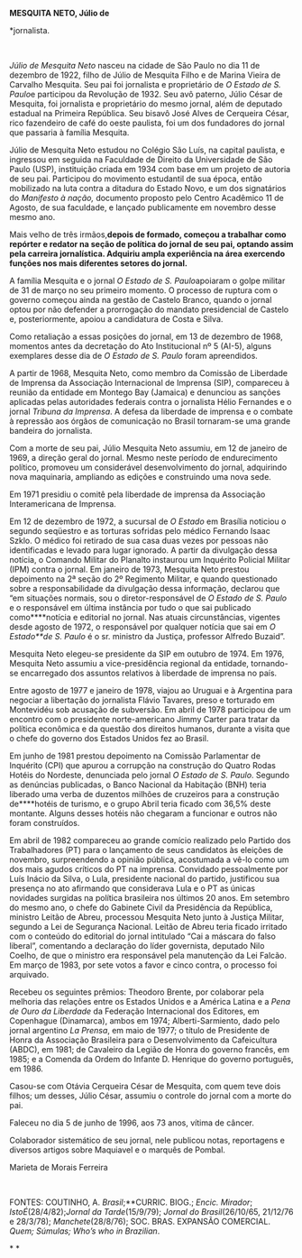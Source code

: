 **MESQUITA NETO, Júlio de**

\*jornalista.

 

*Júlio de Mesquita Neto* nasceu na cidade de São Paulo no dia 11 de
dezembro de 1922, filho de Júlio de Mesquita Filho e de Marina Vieira de
Carvalho Mesquita. Seu pai foi jornalista e proprietário de *O Estado de
S. Paulo*e participou da Revolução de 1932. Seu avô paterno, Júlio César
de Mesquita, foi jornalista e proprietário do mesmo jornal, além de
deputado estadual na Primeira República. Seu bisavô José Alves de
Cerqueira César, rico fazendeiro de café do oeste paulista, foi um dos
fundadores do jornal que passaria à família Mesquita.

Júlio de Mesquita Neto estudou no Colégio São Luís, na capital paulista,
e ingressou em seguida na Faculdade de Direito da Universidade de São
Paulo (USP), instituição criada em 1934 com base em um projeto de
autoria de seu pai. Participou do movimento estudantil de sua época,
então mobilizado na luta contra a ditadura do Estado Novo, e um dos
signatários do *Manifesto à nação,* documento proposto pelo Centro
Acadêmico 11 de Agosto, de sua faculdade, e lançado publicamente em
novembro desse mesmo ano.

Mais velho de três irmãos,****depois de formado, começou a trabalhar
como repórter e redator na seção de política do jornal de seu pai,
optando assim pela carreira jornalística. Adquiriu ampla experiência na
área exercendo funções nos mais diferentes setores do jornal**.**

A família Mesquita e o jornal *O Estado de S. Paulo*apoiaram o golpe
militar de 31 de março no seu primeiro momento. O processo de ruptura
com o governo começou ainda na gestão de Castelo Branco, quando o jornal
optou por não defender a prorrogação do mandato presidencial de Castelo
e, posteriormente, apoiou a candidatura de Costa e Silva.

Como retaliação a essas posições do jornal, em 13 de dezembro de 1968,
momentos antes da decretação do Ato Institucional nº 5 (AI-5), alguns
exemplares desse dia de *O Estado de S. Paulo* foram apreendidos.

A partir de 1968, Mesquita Neto, como membro da Comissão de Liberdade de
Imprensa da Associação Internacional de Imprensa (SIP), compareceu à
reunião da entidade em Montego Bay (Jamaica) e denunciou as sanções
aplicadas pelas autoridades federais contra o jornalista Hélio Fernandes
e o jornal *Tribuna da Imprensa*. A defesa da liberdade de imprensa e o
combate à repressão aos órgãos de comunicação no Brasil tornaram-se uma
grande bandeira do jornalista.

Com a morte de seu pai, Júlio Mesquita Neto assumiu, em 12 de janeiro de
1969, a direção geral do jornal. Mesmo neste período de endurecimento
político, promoveu um considerável desenvolvimento do jornal, adquirindo
nova maquinaria, ampliando as edições e construindo uma nova sede.

Em 1971 presidiu o comitê pela liberdade de imprensa da Associação
Interamericana de Imprensa.

Em 12 de dezembro de 1972, a sucursal de *O Estado* em Brasília noticiou
o segundo seqüestro e as torturas sofridas pelo médico Fernando Isaac
Szklo. O médico foi retirado de sua casa duas vezes por pessoas não
identificadas e levado para lugar ignorado. A partir da divulgação dessa
notícia, o Comando Militar do Planalto instaurou um Inquérito Policial
Militar (IPM) contra o jornal. Em janeiro de 1973, Mesquita Neto prestou
depoimento na 2ª seção do 2º Regimento Militar, e quando questionado
sobre a responsabilidade da divulgação dessa informação, declarou que
“em situações normais, sou o diretor-responsável de *O Estado de S.
Paulo* e o responsável em última instância por tudo o que sai publicado
como****notícia e editorial no jornal. Nas atuais circunstâncias,
vigentes desde agosto de 1972, o responsável por qualquer notícia que
sai em *O Estado**de S. Paulo* é o sr. ministro da Justiça, professor
Alfredo Buzaid”.

Mesquita Neto elegeu-se presidente da SIP em outubro de 1974. Em 1976,
Mesquita Neto assumiu a vice-presidência regional da entidade,
tornando-se encarregado dos assuntos relativos à liberdade de imprensa
no país.

Entre agosto de 1977 e janeiro de 1978, viajou ao Uruguai e à Argentina
para negociar a libertação do jornalista Flávio Tavares, preso e
torturado em Montevidéu sob acusação de subversão. Em abril de 1978
participou de um encontro com o presidente norte-americano Jimmy Carter
para tratar da política econômica e da questão dos direitos humanos,
durante a visita que o chefe do governo dos Estados Unidos fez ao
Brasil.

Em junho de 1981 prestou depoimento na Comissão Parlamentar de Inquérito
(CPI) que apurou a corrupção na construção do Quatro Rodas Hotéis do
Nordeste, denunciada pelo jornal *O Estado de S. Paulo*. Segundo as
denúncias publicadas, o Banco Nacional da Habitação (BNH) teria liberado
uma verba de duzentos milhões de cruzeiros para a construção
de****hotéis de turismo, e o grupo Abril teria ficado com 36,5% deste
montante. Alguns desses hotéis não chegaram a funcionar e outros não
foram construídos.

Em abril de 1982 compareceu ao grande comício realizado pelo Partido dos
Trabalhadores (PT) para o lançamento de seus candidatos às eleições de
novembro, surpreendendo a opinião pública, acostumada a vê-lo como um
dos mais agudos críticos do PT na imprensa. Convidado pessoalmente por
Luís Inácio da Silva, o Lula, presidente nacional do partido, justificou
sua presença no ato afirmando que considerava Lula e o PT as únicas
novidades surgidas na política brasileira nos últimos 20 anos. Em
setembro do mesmo ano, o chefe do Gabinete Civil da Presidência da
República, ministro Leitão de Abreu, processou Mesquita Neto junto à
Justiça Militar, segundo a Lei de Segurança Nacional. Leitão de Abreu
teria ficado irritado com o conteúdo do editorial do jornal intitulado
“Cai a máscara do falso liberal”, comentando a declaração do líder
governista, deputado Nilo Coelho, de que o ministro era responsável pela
manutenção da Lei Falcão. Em março de 1983, por sete votos a favor e
cinco contra, o processo foi arquivado.

Recebeu os seguintes prêmios: Theodoro Brente, por colaborar pela
melhoria das relações entre os Estados Unidos e a América Latina e a
*Pena de Ouro* *da Liberdade* da Federação Internacional dos Editores,
em Copenhague (Dinamarca), ambos em 1974; Alberti-Sarmiento, dado pelo
jornal argentino *La Prensa*, em maio de 1977; o título de Presidente de
Honra da Associação Brasileira para o Desenvolvimento da Cafeicultura
(ABDC), em 1981; de Cavaleiro da Legião de Honra do governo francês, em
1985; e a Comenda da Ordem do Infante D. Henrique do governo português,
em 1986.

Casou-se com Otávia Cerqueira César de Mesquita, com quem teve dois
filhos; um desses, Júlio César, assumiu o controle do jornal com a morte
do pai.

Faleceu no dia 5 de junho de 1996, aos 73 anos, vítima de câncer.

Colaborador sistemático de seu jornal, nele publicou notas, reportagens
e diversos artigos sobre Maquiavel e o marquês de Pombal.

Marieta de Morais Ferreira

 

FONTES: COUTINHO, A. *Brasil*;**CURRIC. BIOG.; *Encic. Mirador*;
*IstoÉ*(28/4/82);*Jornal da Tarde*(15/9/79); *Jornal do
Brasil*(26/10/65, 21/12/76 e 28/3/78); *Manchete*(28/8/76); SOC. BRAS.
EXPANSÃO COMERCIAL. *Quem; Súmulas;* *Who’s who in Brazilian*.

* *
